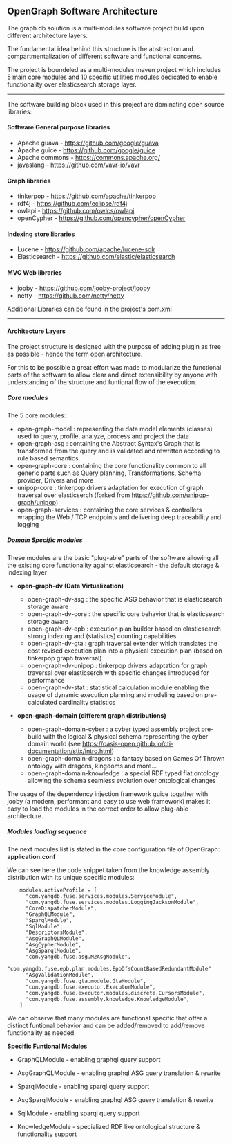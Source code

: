 ## OpenGraph Software Architecture

The graph db solution is a multi-modules software project build upon different architecture layers.

The fundamental idea behind this structure is the abstraction and compartmentalization of different software and functional
concerns.

The project is boundeled as a multi-modules maven project which includes 5 main core modules and 10 specific utilities modules dedicated 
to enable functionality over elasticsearch storage layer.

-------------
 
The software building block used in this project are dominating open source libraries:

#### Software General purpose libraries
 - Apache guava  - https://github.com/google/guava
 - Apache guice  - https://github.com/google/guice
 - Apache commons - https://commons.apache.org/ 
 - javaslang -      https://github.com/vavr-io/vavr
 
#### Graph libraries
 - tinkerpop - https://github.com/apache/tinkerpop
 - rdf4j -  https://github.com/eclipse/rdf4j
 - owlapi - https://github.com/owlcs/owlapi
 - openCypher - https://github.com/opencypher/openCypher 

#### Indexing store libraries
 - Lucene   - https://github.com/apache/lucene-solr
 - Elasticsearch - https://github.com/elastic/elasticsearch
 
#### MVC Web libraries
 - jooby  - https://github.com/jooby-project/jooby
 - netty  - https://github.com/netty/netty
 
 
Additional Libraries can be found in the project's pom.xml

-------------
#### Architecture Layers
The project structure is designed with the purpose of adding plugin as free as possible - hence the term open architecture.

For this to be possible a great effort was made to modularize the functional parts of the software to allow clear and direct extensibility by anyone 
with understanding of the structure and funtional flow of the execution.

##### Core modules
The 5 core modules:
 - open-graph-model :  representing the data model elements (classes) used to query, profile, analyze, process and project the data     
 - open-graph-asg :    containing the Abstract Syntax's Graph that is transformed from the query and is validated and rewritten according to rule based semantics.      
 - open-graph-core  :  containing the core functionality common to all generic parts such as Query planning, Transformations, Schema provider, Drivers and more     
 - unipop-core  : tinkerpop drivers adaptation for execution of graph traversal over elasticserch (forked from https://github.com/unipop-graph/unipop)     
 - open-graph-services  :  containing the core services & controllers wrapping the Web / TCP endpoints and delivering deep traceability and logging      

##### Domain Specific modules
These modules are the basic "plug-able" parts of the software allowing all the existing core functionality against elasticsearch - the default storage & indexing layer

-  **open-graph-dv (Data Virtualization)**
    - open-graph-dv-asg :   the specific ASG behavior that is elasticsearch storage aware 
    - open-graph-dv-core :  the specific core behavior that is elasticsearch storage aware 
    - open-graph-dv-epb :   execution plan builder based on elasticsearch strong indexing and (statistics) counting capabilities 
    - open-graph-dv-gta :   graph traversal extender which translates the cost revised execution plan into a physical execution plan (based on tinkerpop graph traversal) 
    - open-graph-dv-unipop :  tinkerpop drivers adaptation for graph traversal over elasticserch with specific changes introduced for performance 
    - open-graph-dv-stat :  statistical calculation module enabling the usage of dynamic execution planning and modeling based on pre-calculated cardinality statistics

- **open-graph-domain (different graph distributions)**
    - open-graph-domain-cyber : a cyber typed assembly project pre-build with the logical & physical schema representing the cyber domain world (see https://oasis-open.github.io/cti-documentation/stix/intro.html)
    - open-graph-domain-dragons : a fantasy based on Games Of Thrown ontology with dragons, kingdoms and more...
    - open-graph-domain-knowledge : a special RDF typed flat ontology allowing the schema seamless evolution over ontological changes
 
The usage of the dependency injection framework guice togather with jooby (a modern, performant and easy to use web framework) makes it easy to load the modules in the correct order to allow plug-able architecture.

##### Modules loading sequence
The next modules list is stated in the core configuration file of OpenGraph: **application.conf**

We can see here the code snippet taken from the knowledge assembly distribution with its unique specific modules: 

```
    modules.activeProfile = [
      "com.yangdb.fuse.services.modules.ServiceModule",
      "com.yangdb.fuse.services.modules.LoggingJacksonModule",
      "CoreDispatcherModule",
      "GraphQLModule",
      "SparqlModule",
      "SqlModule",
      "DescriptorsModule",
      "AsgGraphQLModule",
      "AsgCypherModule",
      "AsgSparqlModule",
      "com.yangdb.fuse.asg.M2AsgModule",
      "com.yangdb.fuse.epb.plan.modules.EpbDfsCountBasedRedundantModule"
      "AsgValidationModule",
      "com.yangdb.fuse.gta.module.GtaModule",
      "com.yangdb.fuse.executor.ExecutorModule",
      "com.yangdb.fuse.executor.modules.discrete.CursorsModule",
      "com.yangdb.fuse.assembly.knowledge.KnowledgeModule",
    ]
```

  We can observe that many modules are functional specific that offer a distinct funtional behavior and can be added/removed to add/remove functionality as needed.
  
**Specific Funtional Modules**
  -   GraphQLModule - enabling graphql query support
  -   AsgGraphQLModule - enabling graphql ASG query translation & rewrite
  
  -   SparqlModule - enabling sparql query support
  -   AsgSparqlModule - enabling graphql ASG query translation & rewrite

  -   SqlModule - enabling sparql query support
  -   KnowledgeModule - specialized RDF like ontological structure & functionality support